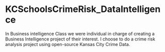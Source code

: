 # KCSchoolsCrimeRisk_DataIntelligence
In Business intelligence Class we were individual in charge of creating a Business Intelligence project of their interest.  I choose to do a crime risk analysis project using open-source Kansas City Crime Data.
